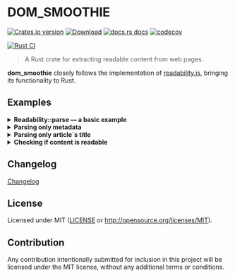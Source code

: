 # DOM_SMOOTHIE

[![Crates.io version](https://img.shields.io/crates/v/dom_smoothie.svg?style=flat)](https://crates.io/crates/dom_smoothie)
[![Download](https://img.shields.io/crates/d/dom_smoothie.svg?style=flat)](https://crates.io/crates/dom_smoothie)
[![docs.rs docs](https://img.shields.io/badge/docs-latest-blue.svg?style=flat)](https://docs.rs/dom_smoothie)
[![codecov](https://codecov.io/gh/niklak/dom_smoothie/graph/badge.svg?token=X0LB1HB90L)](https://codecov.io/gh/niklak/dom_smoothie)

[![Rust CI](https://github.com/niklak/dom_smoothie/actions/workflows/rust.yml/badge.svg)](https://github.com/niklak/dom_smoothie/actions/workflows/rust.yml)

> A Rust crate for extracting readable content from web pages.

**dom_smoothie** closely follows the implementation of [readability.js](https://github.com/mozilla/readability), bringing its functionality to Rust.


## Examples


<details>
    <summary><b>Readability::parse — a basic example</b></summary>


```rust
use std::error::Error;

use dom_smoothie::{Article, Config, Readability};

fn main() -> Result<(), Box<dyn Error>> {
    let html = include_str!("../test-pages/rustwiki_2024.html");
    let document_url = "https://en.wikipedia.org/wiki/Rust_(programming_language)";

    // for more options check the documentation
    let cfg = Config {
        max_elements_to_parse: 9000,
        ..Default::default()
    };
    // Readability supplies an optional `Config`. If `cfg` is omitted, 
    // then a default `Config` instance will be used.
    // Readability also supplies an optional `document_url` parameter, 
    // which may be used to transform relative URLs into absolute URLs.
    let mut readability = Readability::new(html, Some(document_url), Some(cfg))?;

    let article: Article = readability.parse()?;

    println!("{:<15} {}","Title:", article.title);
    println!("{:<15} {:?}","Byline:", article.byline);
    println!("{:<15} {}","Length:", article.length);
    println!("{:<15} {:?}","Excerpt:", article.excerpt);
    println!("{:<15} {:?}","Site Name:", article.site_name);
    println!("{:<15} {:?}", "Dir:", article.dir);
    println!("{:<15} {:?}","Published Time:", article.published_time);
    println!("{:<15} {:?}","Modified Time:", article.modified_time);
    println!("{:<15} {:?}","Image:", article.image);
    // This uri can be taken only from ld+json
    println!("{:<15} {:?}","URL", article.url);

    // Skipping article.content since it is too large.
    // To check out the html content of the article please have a look at
    // `./test-pages/rustwiki_2024_result.html`
    // println!("HTML Content: {}", article.content);

    // Skipping article.text_content since it is too large.
    // To check out the html content of the article please have a look at 
    // `./test-pages/rustwiki_2024_result.txt`
    //println!("Text Content: {}", article.text_content);

    // Right now, `text_content` provides almost the same result 
    // as readability.js, which is far from perfect. 
    // It may squash words together if element nodes don't have a whitespace before closing, 
    // and currently, I have no definitive opinion on this matter.

    Ok(())
}
```
</details>


<details>
    <summary><b>Parsing only metadata</b></summary>


```rust
use std::error::Error;

use dom_smoothie::{Metadata, Config, Readability};

fn main() -> Result<(), Box<dyn Error>> {
    let html = include_str!("../test-pages/rustwiki_2024.html");

    let cfg = Config {
        // parsing `ld+json` may be skipped
        disable_json_ld: false,
        ..Default::default()
    };

    // You can parse only metadata without parsing the article content
    let readability = Readability::new(html, None, Some(cfg))?;

    // <script type="application/ld+json"> may contain some useful information, 
    // but usually it is not enough.
    let ld_meta: Option<Metadata> = readability.parse_json_ld();

    if let Some(ref meta) = ld_meta {
        println!("LD META: {:#?}", meta);
    }

    println!("\n=============\n");
    // Under the hood, `Readability::parse` passes the metadata obtained from `Readability::parse_json_ld` 
    // as the basis to `Readability::get_article_metadata`. But this is not necessary.
    let meta = readability.get_article_metadata(ld_meta);
    println!("META: {:#?}", &meta);

    // Some fields of Metadata may be missing because they can be assigned
    // during the Readability::parse process.
    // This applies to `excerpt`, `byline`, and `dir`.
    Ok(())
}
```
</details>

<details>
    <summary><b>Parsing only article`s title</b></summary>


```rust
use std::error::Error;

use dom_query::Document;
use dom_smoothie::Readability;

fn main() -> Result<(), Box<dyn Error>> {
    let html = include_str!("../test-pages/rustwiki_2024.html");

    let doc: Document = dom_query::Document::from(html);

    // You can parse only the metadata without parsing the article content.
    let readability: Readability = Readability::with_document(doc, None, None)?;
    
    // Parse only the title without extracting the full content.
    let title: tendril::Tendril<tendril::fmt::UTF8> = readability.get_article_title();
    assert_eq!(title, " Rust (programming language) - Wikipedia".into());
    
    // However, this title may differ from `metadata.title`,
    // as `metadata.title` first attempts to extract the title from the metadata
    // and falls back to `Readability::get_article_title` if unavailable.
    println!("Title: {}", title);

    Ok(())
}
```
</details>


<details>
    <summary><b>Checking if content is readable</b></summary>


```rust
use std::error::Error;

use dom_smoothie::{Article, Readability};

fn main() -> Result<(), Box<dyn Error>> {
    let html = include_str!("../test-pages/rustwiki_2024.html");

    let mut readability = Readability::new(html, None, None)?;

    // There is a way to perform a quick check to determine 
    // if the document is readable before cleaning and parsing it.
    // After calling `Readability::parse`, it may show different results,
    // but calling it after parsing would be nonsensical.

    // You can specify content's min_score and min_content_length.
    if readability.is_probably_readable(Some(20.0), Some(140)) {
        let article: Article = readability.parse()?;
        println!("{:<15} {}", "Title:", article.title);
        println!("{:<15} {:?}", "Byline:", article.byline);
        println!("{:<15} {:?}", "Site Name:", article.site_name);
        println!("{:<15} {:?}", "URL", article.url);
    }

    // This is the same as:
    /*
    let doc = dom_query::Document::from(html);

    if is_probably_readable(&doc, Some(20.0), Some(140)) {

    }
    */

    Ok(())
}
```
</details>

## Changelog
[Changelog](./CHANGELOG.md)


## License

Licensed under MIT ([LICENSE](LICENSE) or http://opensource.org/licenses/MIT).

## Contribution

Any contribution intentionally submitted for inclusion in this project will be licensed under the MIT license, without any additional terms or conditions.
